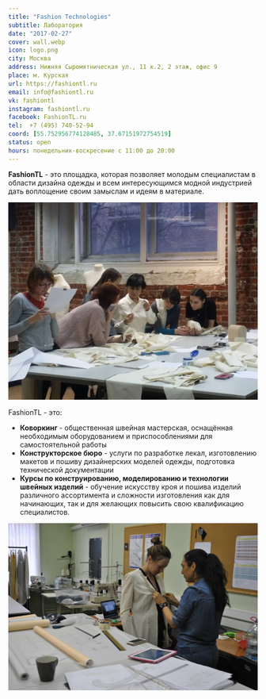 ```yaml
---
title: "Fashion Technologies"
subtitle: Лаборатория
date: "2017-02-27"
cover: wall.webp
icon: logo.png
city: Москва
address: Нижняя Сыромятническая ул., 11 к.2, 2 этаж, офис 9
place: м. Курская
url: https://fashiontl.ru
email: info@fashiontl.ru
vk: fashiontl
instagram: fashiontl.ru
facebook: FashionTL.ru
tel:  +7 (495) 740-52-94
coord: [55.752956774128485, 37.67151972754519]
status: open
hours: понедельник-воскресение с 11:00 до 20:00
---
```


**FashionTL** - это площадка, которая позволяет молодым специалистам в области дизайна одежды и всем интересующимся модной индустрией дать воплощение своим замыслам и идеям в материале.

![](./class.jpg)

FashionTL - это:

* **Коворкинг** - общественная швейная мастерская, оснащённая необходимым оборудованием и приспособлениями для самостоятельной работы
* **Конструкторское бюро** - услуги по разработке лекал, изготовлению макетов и пошиву дизайнерских моделей одежды, подготовка технической документации
* **Курсы по конструированию, моделированию и технологии швейных изделий** - обучение искусству кроя и пошива изделий различного ассортимента и сложности изготовления как для начинающих, так и для желающих повысить свою квалификацию специалистов.

![](./two.jpg)
